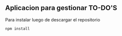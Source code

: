 ## Aplicacion para gestionar TO-DO'S


Para instalar luego de descargar el repositorio

```
npm install

```
